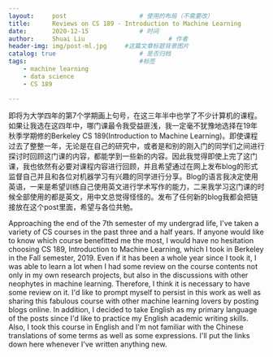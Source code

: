 ```yaml
---
layout:     post   				    # 使用的布局（不需要改）
title:      Reviews on CS 189 - Introduction to Machine Learning 				# 标题
date:       2020-12-15 				# 时间
author:     Shuai Liu 						# 作者
header-img: img/post-ml.jpg 	#这篇文章标题背景图片
catalog: true 						# 是否归档
tags:								#标签
    - machine learning
    - data science
    - CS 189

---
```


即将为大学四年的第7个学期画上句号，在这三年半中也学了不少计算机的课程。如果让我选在这四年中，哪门课最令我受益匪浅，我一定毫不犹豫地选择在19年秋季学期修的Berkeley CS 189(Introduction to Machine Learning)。即使课程过去了整整一年，无论是在自己的研究中，或者是和别的刚入门的同学们之间进行探讨时回顾这门课的内容，都能学到一些新的内容。因此我觉得即使上完了这门课，我也依然有必要对课程内容进行回顾，并且希望通过在网上发布blog的形式监督自己并且和各位对机器学习有兴趣的同学进行分享。Blog的语言我决定使用英语，一来是希望训练自己使用英文进行学术写作的能力，二来我学习这门课的时候全部使用的都是英文，用中文总觉得怪怪的。发布了任何新的blog我都会把链接放在这个post里面，希望与各位共勉。



Approaching the end of the 7th semester of my undergrad life, I've taken a variety of CS courses in the past three and a half years. If anyone would like to know which course benefitted me the most, I would have no hesitation choosing CS 189, Introduction to Machine Learning, which I took in Berkeley in the Fall semester, 2019. Even if it has been a whole year since I took it, I was able to learn a lot when I had some review on the course contents not only in my own research projects, but also in the discussions with other neophytes in machine learning. Therefore, I think it is necessary to have some review on it. I'd like to prompt myself to persist in this work as well as sharing this fabulous course with other machine learning lovers by posting blogs online. In addition, I decided to take English as my primary language of the posts since I'd like to practice my English academic writing skills. Also, I took this course in English and I'm not familiar with the Chinese translations of some terms as well as some expressions. I'll put the links down here whenever I've written anything new.

